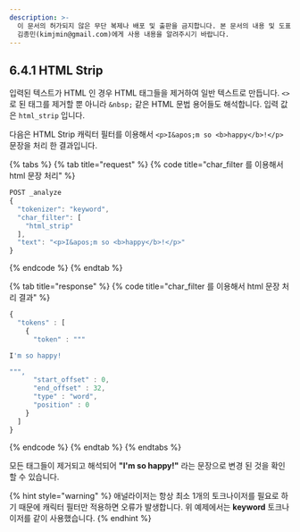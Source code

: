 ```yaml
---
description: >-
  이 문서의 허가되지 않은 무단 복제나 배포 및 출판을 금지합니다. 본 문서의 내용 및 도표 등을 인용하고자 하는 경우 출처를 명시하고
  김종민(kimjmin@gmail.com)에게 사용 내용을 알려주시기 바랍니다.
---
```


## 6.4.1 HTML Strip

&#x20; 입력된 텍스트가 HTML 인 경우 HTML 태그들을 제거하여 일반 텍스트로 만듭니다. `<>`로 된 태그를 제거할 뿐 아니라 `&nbsp;` 같은 HTML 문법 용어들도 해석합니다. 입력 값은 `html_strip` 입니다.

&#x20; 다음은 HTML Strip 캐릭터 필터를 이용해서 `<p>I&apos;m so <b>happy</b>!</p>` 문장을 처리 한 결과입니다.

{% tabs %}
{% tab title="request" %}
{% code title="char_filter 를 이용해서 html 문장 처리" %}
```javascript
POST _analyze
{
  "tokenizer": "keyword",
  "char_filter": [
    "html_strip"
  ],
  "text": "<p>I&apos;m so <b>happy</b>!</p>"
}
```
{% endcode %}
{% endtab %}

{% tab title="response" %}
{% code title="char_filter 를 이용해서 html 문장 처리 결과" %}
```javascript
{
  "tokens" : [
    {
      "token" : """

I'm so happy!

""",
      "start_offset" : 0,
      "end_offset" : 32,
      "type" : "word",
      "position" : 0
    }
  ]
}
```
{% endcode %}
{% endtab %}
{% endtabs %}

&#x20; 모든 태그들이 제거되고 해석되어 **"I'm so happy!"** 라는 문장으로 변경 된 것을 확인할 수 있습니다.

{% hint style="warning" %}
애널라이저는 항상 최소 1개의 토크나이저를 필요로 하기 때문에 캐릭터 필터만 적용하면 오류가 발생합니다. 위 예제에서는 **keyword** 토크나이저를 같이 사용했습니다.
{% endhint %}
